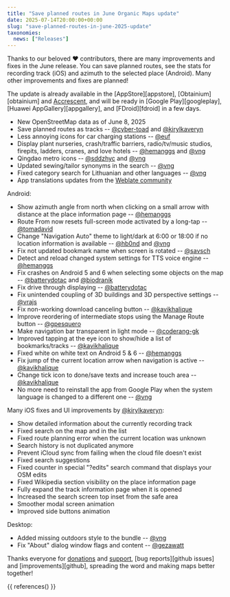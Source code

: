 ```yaml
---
title: "Save planned routes in June Organic Maps update"
date: 2025-07-14T20:00:00+00:00
slug: "save-planned-routes-in-june-2025-update"
taxonomies:
  news: ["Releases"]
---
```


Thanks to our beloved ❤️ contributors, there are many improvements and fixes in the June release. You can save planned routes, see the stats for recording track (iOS) and azimuth to the selected place (Android). Many other improvements and fixes are planned!

The update is already available in the [AppStore][appstore], [Obtainium][obtainium] and [Accrescent](https://accrescent.app/app/app.organicmaps), and will be ready in [Google Play][googleplay], [Huawei AppGallery][appgallery], and [FDroid][fdroid] in a few days.

- New OpenStreetMap data as of June 8, 2025
- Save planned routes as tracks  -- [@cyber-toad](https://github.com/cyber-toad) and [@kirylkaveryn](https://github.com/kirylkaveryn)
- Less annoying icons for car charging stations  -- [@euf](https://github.com/euf)
- Display plant nurseries, crash/traffic barriers, radio/tv/music studios, firepits, ladders, cranes, and love hotels  -- [@hemanggs](https://github.com/hemanggs) and [@vng](https://github.com/vng)
- Qingdao metro icons  -- [@sddzhyc](https://github.com/sddzhyc) and [@vng](https://github.com/vng)
- Updated sewing/tailor synonyms in the search  -- [@vng](https://github.com/vng)
- Fixed category search for Lithuanian and other languages  -- [@vng](https://github.com/vng)
- App translations updates from the [Weblate community](https://hosted.weblate.org/projects/organicmaps/)

Android:
- Show azimuth angle from north when clicking on a small arrow with distance at the place information page  -- [@hemanggs](https://github.com/hemanggs)
- Route From now resets full-screen mode activated by a long-tap  -- [@tomadavid](https://github.com/tomadavid)
- Change "Navigation Auto" theme to light/dark at 6:00 or 18:00 if no location information is available  -- [@hb0nd](https://github.com/hb0nd) and [@vng](https://github.com/vng)
- Fix not updated bookmark name when screen is rotated  -- [@savsch](https://github.com/savsch)
- Detect and reload changed system settings for TTS voice engine  -- [@hemanggs](https://github.com/hemanggs)
- Fix crashes on Android 5 and 6 when selecting some objects on the map  -- [@batterydotac](https://github.com/batterydotac) and [@biodranik](https://github.com/biodranik)
- Fix drive through displaying  -- [@batterydotac](https://github.com/batterydotac)
- Fix unintended coupling of 3D buildings and 3D perspective settings  -- [@vrajs](https://github.com/vrajs)
- Fix non-working download canceling button  -- [@kavikhalique](https://github.com/kavikhalique)
- Improve reordering of intermediate stops using the Manage Route button  -- [@gpesquero](https://github.com/gpesquero)
- Make navigation bar transparent in light mode  -- [@coderang-gk](https://github.com/coderang-gk)
- Improved tapping at the eye icon to show/hide a list of bookmarks/tracks  -- [@kavikhalique](https://github.com/kavikhalique)
- Fixed white on white text on Android 5 & 6  -- [@hemanggs](https://github.com/hemanggs)
- Fix jump of the current location arrow when navigation is active  -- [@kavikhalique](https://github.com/kavikhalique)
- Change tick icon to done/save texts and increase touch area  -- [@kavikhalique](https://github.com/kavikhalique)
- No more need to reinstall the app from Google Play when the system language is changed to a different one  -- [@vng](https://github.com/vng)

Many iOS fixes and UI improvements by [@kirylkaveryn](https://github.com/kirylkaveryn):
- Show detailed information about the currently recording track
- Fixed search on the map and in the list
- Fixed route planning error when the current location was unknown
- Search history is not duplicated anymore
- Prevent iCloud sync from failing when the cloud file doesn't exist
- Fixed search suggestions
- Fixed counter in special "?edits" search command that displays your OSM edits
- Fixed Wikipedia section visibility on the place information page
- Fully expand the track information page when it is opened
- Increased the search screen top inset from the safe area
- Smoother modal screen animation
- Improved side buttons animation

Desktop:
- Added missing outdoors style to the bundle  -- [@vng](https://github.com/vng)
- Fix "About" dialog window flags and content  -- [@gezawatt](https://github.com/gezawatt)

Thanks everyone for [donations](@/donate/index.md) and [support](@/contribute/index.md), [bug reports][github issues] and [improvements][github], spreading the word and making maps better together!

{{ references() }}
